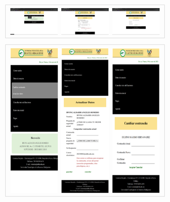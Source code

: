<div style="display: flex; justify-content: space-around; margin-bottom: 20px; border: 1px solid #ccc; padding: 10px;">
  <img src="src/captura(1.1).png" alt="Texto alternativo 1" width="150">
  <img src="src/captura(2.1).png" alt="Texto alternativo 2" width="150">
  <img src="src/captura(3.1).png" alt="Texto alternativo 3" width="150">
</div>
<div style="display: flex; justify-content: space-around; margin-bottom: 20px; border: 1px solid #ccc; padding: 10px;">
  <img src="src/captura(1).png" alt="Texto alternativo 4" width="150">
  <img src="src/captura(2).png" alt="Texto alternativo 5" width="150">
  <img src="src/captura(3).png" alt="Texto alternativo 6" width="150">
</div>
